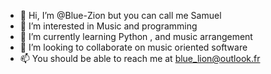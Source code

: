 - 👋 Hi, I’m @Blue-Zion but you can call me Samuel
- 👀 I’m interested in Music and programming
- 🌱 I’m currently learning Python , and music arrangement
- 💞️ I’m looking to collaborate on music oriented software
- 📫 You should be able to reach me at blue_lion@outlook.fr

<!---
Blue-Zion/Blue-Zion is a ✨ special ✨ repository because its `README.md` (this file) appears on your GitHub profile.
You can click the Preview link to take a look at your changes.
--->
